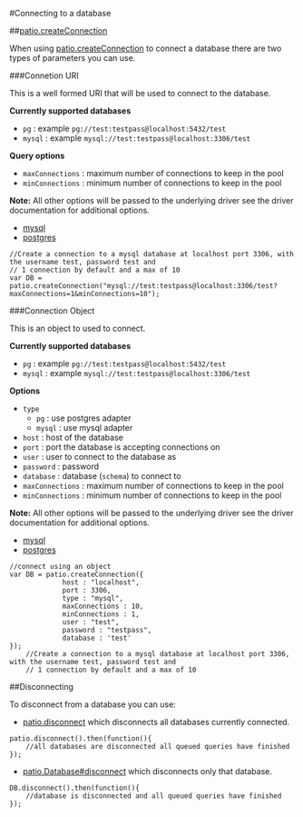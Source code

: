 
#Connecting to a database


##[patio.createConnection](./patio.html#createConnection)


When using [patio.createConnection](./patio.html#createConnection) to connect a database there are two types of parameters you can use.

###Connetion URI

This is a well formed URI that will be used to connect to the database.

**Currently supported databases**

* `pg` : example `pg://test:testpass@localhost:5432/test`
* `mysql` : example `mysql://test:testpass@localhost:3306/test`

**Query options**

 * `maxConnections` : maximum number of connections to keep in the pool
 * `minConnections` : minimum number of connections to keep in the pool
 
**Note:** All other options will be passed to the underlying driver see the driver documentation for additional options.

* [mysql](https://github.com/felixge/node-mysql)
* [postgres](https://github.com/brianc/node-postgres)


```
//Create a connection to a mysql database at localhost port 3306, with the username test, password test and
// 1 connection by default and a max of 10
var DB = patio.createConnection("mysql://test:testpass@localhost:3306/test?maxConnections=1&minConnections=10");    
```

###Connection Object

This is an object to used to connect.

**Currently supported databases**

* `pg` : example `pg://test:testpass@localhost:5432/test`
* `mysql` : example `mysql://test:testpass@localhost:3306/test`

**Options**

 * `type` 
   * `pg` : use postgres adapter
   * `mysql` : use mysql adapter
 * `host` : host of the database
 * `port` : port the database is accepting connections on
 * `user` : user to connect to the database as
 * `password` : password
 * `database` : database (`schema`) to connect to
 * `maxConnections` : maximum number of connections to keep in the pool
 * `minConnections` : minimum number of connections to keep in the pool
 
**Note:** All other options will be passed to the underlying driver see the driver documentation for additional options.

* [mysql](https://github.com/felixge/node-mysql)
* [postgres](https://github.com/brianc/node-postgres)

```
//connect using an object
var DB = patio.createConnection({
             host : "localhost",
             port : 3306,
             type : "mysql",
             maxConnections : 10,
             minConnections : 1,
             user : "test",
             password : "testpass",
             database : 'test'
});
    //Create a connection to a mysql database at localhost port 3306, with the username test, password test and
    // 1 connection by default and a max of 10
```

##Disconnecting

To disconnect from a database you can use:

* [patio.disconnect](./patio.html#disconnect) which disconnects all databases currently connected.

```
patio.disconnect().then(function(){
    //all databases are disconnected all queued queries have finished
});
```

* [patio.Database#disconnect](./patio_Database.html#disconnect) which disconnects only that database.

```
DB.disconnect().then(function(){
    //database is disconnected and all queued queries have finished
});
```                
